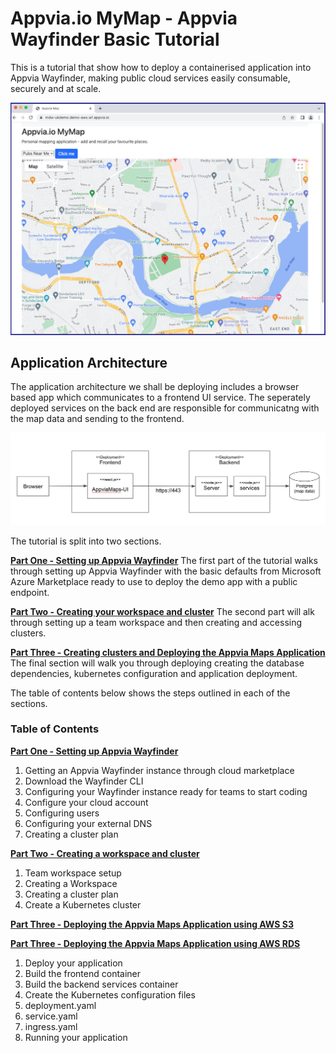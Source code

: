 # Appvia.io MyMap - Appvia Wayfinder Basic Tutorial


This is a tutorial that show how to deploy a containerised application into Appvia Wayfinder, making public cloud services easily consumable, securely and at scale.

![Application image](/img/app2.jpeg )

## Application Architecture

The application architecture we shall be deploying includes a browser based app which communicates to a frontend UI service. The seperately deployed services on the back end are responsible for communicatng with the map data and sending to the frontend. 

![App architecture](/img/img13.jpeg )

The tutorial is split into two sections. 

[**Part One - Setting up Appvia Wayfinder**](admin-README.md)
The first part of the tutorial walks through setting up Appvia Wayfinder with the basic defaults from Microsoft Azure Marketplace ready to use to deploy the demo app with a public endpoint.

[**Part Two - Creating your workspace and cluster**](cluster-README.md)
The second part will alk through setting up a team workspace and then creating and accessing clusters.

[**Part Three - Creating clusters and Deploying the Appvia Maps Application**](app-README.md)
The final section will walk you through deploying creating the database dependencies, kubernetes configuration and application deployment. 

The table of contents below shows the steps outlined in each of the sections. 

### Table of Contents

[**Part One - Setting up Appvia Wayfinder**](admin-README.md)
 1. Getting an Appvia Wayfinder instance through cloud marketplace
 2. Download the Wayfinder CLI
 3. Configuring your Wayfinder instance ready for teams to start coding
 4. Configure your cloud account
 5. Configuring users
 6. Configuring your external DNS
 7. Creating a cluster plan
 
 [**Part Two - Creating a workspace and cluster**](cluster-README.md)
 1. Team workspace setup
 2. Creating a Workspace
 3. Creating a cluster plan
 4. Create a Kubernetes cluster
 
 [**Part Three - Deploying the Appvia Maps Application using AWS S3**](apps3-README.md)
 
 [**Part Three - Deploying the Appvia Maps Application using AWS RDS**](app-README.md)
 1. Deploy your application
 2. Build the frontend container
 3. Build the backend services container
 4. Create the Kubernetes configuration files
 5. deployment.yaml
 6. service.yaml
 7. ingress.yaml
 8. Running your application

